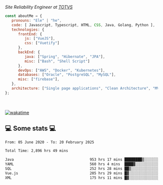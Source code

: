 <p><em>Site Reliability Engineer at <a href="https://www.totvs.com/">TOTVS</a></br>
</em></p>


```javascript
const aboutMe = {
   pronouns: "Ele" | "he",
   code: [ Javascript, Typescript, HTML, CSS, Java, Golang, Python ],
   technologies: {
      frontEnd: {
         js: ["VueJS"],
         css: ["Vuetify"]
      },
      backEnd: {
         java: ["Spring", "Hibernate", "JPA"],
         misc: ["Bash", "Shell Script"]
      },
      devOps: ["AWS", "Docker", "Kubernetes"],
      databases: ["Oracle", "PostgreSQL", "MySQL"],
      misc: ["firebase"],
   },
   architecture: ["Single page applications", "Clean Architecture", "MVC", "Microservices"],
};
```
</br></br>
[![wakatime](https://wakatime.com/badge/user/a3a8ed06-d304-4d6b-bc86-4adc418cdea7.svg)](https://wakatime.com/@a3a8ed06-d304-4d6b-bc86-4adc418cdea7)
<h2>💻 Some stats 💻</h2>

<!--START_SECTION:waka-->

```txt
From: 05 June 2020 - To: 20 February 2025

Total Time: 2,896 hrs 49 mins

Java                                   953 hrs 17 mins ████████▒░░░░░░░░░░░░░░░░   32.91 %
YAML                                   560 hrs 4 mins  ████▓░░░░░░░░░░░░░░░░░░░░   19.33 %
SQL                                    252 hrs 28 mins ██▒░░░░░░░░░░░░░░░░░░░░░░   08.72 %
Vue.js                                 205 hrs 29 mins █▓░░░░░░░░░░░░░░░░░░░░░░░   07.09 %
XML                                    175 hrs 11 mins █▓░░░░░░░░░░░░░░░░░░░░░░░   06.05 %
```

<!--END_SECTION:waka-->
